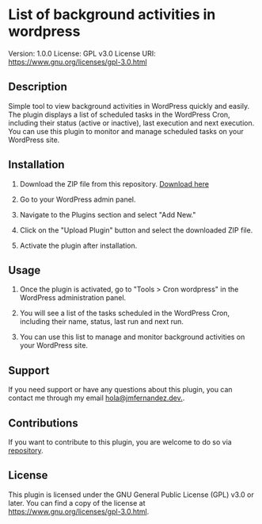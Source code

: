 # List of background activities in wordpress

Version: 1.0.0
License: GPL v3.0
License URI: https://www.gnu.org/licenses/gpl-3.0.html

## Description

Simple tool to view background activities in WordPress quickly and easily. The plugin displays a list of scheduled tasks in the WordPress Cron, including their status (active or inactive), last execution and next execution. You can use this plugin to monitor and manage scheduled tasks on your WordPress site.

## Installation

1. Download the ZIP file from this repository. [Download here](https://github.com/josejtax/cron-view-wordpress/archive/refs/heads/main.zip)

2. Go to your WordPress admin panel.

3. Navigate to the Plugins section and select "Add New."

4. Click on the "Upload Plugin" button and select the downloaded ZIP file.

5. Activate the plugin after installation.

## Usage

1. Once the plugin is activated, go to "Tools > Cron wordpress" in the WordPress administration panel.

2. You will see a list of the tasks scheduled in the WordPress Cron, including their name, status, last run and next run.

3. You can use this list to manage and monitor background activities on your WordPress site.

## Support

If you need support or have any questions about this plugin, you can contact me through my email [hola@jmfernandez.dev.](mailto:hola@jmfernandez.dev).

## Contributions

If you want to contribute to this plugin, you are welcome to do so via [repository](https://github.com/josejtax/cron-view-wordpress).

## License

This plugin is licensed under the GNU General Public License (GPL) v3.0 or later. You can find a copy of the license at https://www.gnu.org/licenses/gpl-3.0.html.
